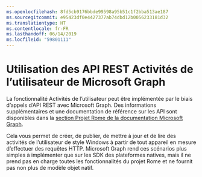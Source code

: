 ```yaml
---
ms.openlocfilehash: 8fd5cb9176bbde99598a95b51c1f2bba513ae187
ms.sourcegitcommit: e95423df0e4427377ab74dbd12b0056233181d32
ms.translationtype: HT
ms.contentlocale: fr-FR
ms.lasthandoff: 06/14/2019
ms.locfileid: "59801111"
---
```

# <a name="using-microsoft-graphs-user-activities-rest-apis"></a>Utilisation des API REST Activités de l’utilisateur de Microsoft Graph

La fonctionnalité Activités de l’utilisateur peut être implémentée par le biais d’appels d’API REST avec Microsoft Graph. Des informations supplémentaires et une documentation de référence sur les API sont disponibles dans la [section Projet Rome de la documentation Microsoft Graph](https://developer.microsoft.com/graph/docs/api-reference/beta/resources/project_rome_overview#activities).

Cela vous permet de créer, de publier, de mettre à jour et de lire des activités de l’utilisateur de style Windows à partir de tout appareil en mesure d’effectuer des requêtes HTTP. Microsoft Graph rend ces scénarios plus simples à implémenter que sur les SDK des plateformes natives, mais il ne prend pas en charge toutes les fonctionnalités du projet Rome et ne fournit pas non plus de modèle objet natif.